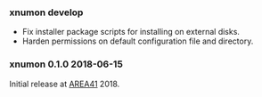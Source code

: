 ### xnumon develop

-   Fix installer package scripts for installing on external disks.
-   Harden permissions on default configuration file and directory.

### xnumon 0.1.0 2018-06-15

Initial release at [AREA41](//a41con.ch) 2018.
